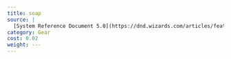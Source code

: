 ```yaml
---
title: soap
source: |
  [System Reference Document 5.0](https://dnd.wizards.com/articles/features/systems-reference-document-srd)
category: Gear
cost: 0.02
weight: ---
---
```

